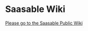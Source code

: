 # Saasable Wiki

[Please go to the Saasable Public Wiki](https://github.com/saasable-git/public/wiki/Saasable-Home)